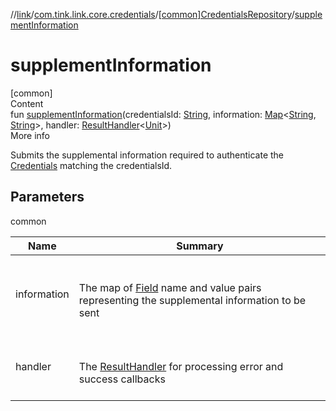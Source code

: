 //[link](../../index.md)/[com.tink.link.core.credentials](../index.md)/[[common]CredentialsRepository](index.md)/[supplementInformation](supplement-information.md)



# supplementInformation  
[common]  
Content  
fun [supplementInformation](supplement-information.md)(credentialsId: [String](https://kotlinlang.org/api/latest/jvm/stdlib/kotlin/-string/index.html), information: [Map](https://kotlinlang.org/api/latest/jvm/stdlib/kotlin.collections/-map/index.html)<[String](https://kotlinlang.org/api/latest/jvm/stdlib/kotlin/-string/index.html), [String](https://kotlinlang.org/api/latest/jvm/stdlib/kotlin/-string/index.html)>, handler: [ResultHandler](../../com.tink.service.handler/[common]-result-handler/index.md)<[Unit](https://kotlinlang.org/api/latest/jvm/stdlib/kotlin/-unit/index.html)>)  
More info  


Submits the supplemental information required to authenticate the [Credentials](../../com.tink.model.credentials/[common]-credentials/index.md) matching the credentialsId.



## Parameters  
  
common  
  
|  Name|  Summary| 
|---|---|
| <a name="com.tink.link.core.credentials/CredentialsRepository/supplementInformation/#kotlin.String#kotlin.collections.Map[kotlin.String,kotlin.String]#com.tink.service.handler.ResultHandler[kotlin.Unit]/PointingToDeclaration/"></a>information| <a name="com.tink.link.core.credentials/CredentialsRepository/supplementInformation/#kotlin.String#kotlin.collections.Map[kotlin.String,kotlin.String]#com.tink.service.handler.ResultHandler[kotlin.Unit]/PointingToDeclaration/"></a><br><br>The map of [Field](../../com.tink.model.misc/[common]-field/index.md) name and value pairs representing the supplemental information to be sent<br><br>
| <a name="com.tink.link.core.credentials/CredentialsRepository/supplementInformation/#kotlin.String#kotlin.collections.Map[kotlin.String,kotlin.String]#com.tink.service.handler.ResultHandler[kotlin.Unit]/PointingToDeclaration/"></a>handler| <a name="com.tink.link.core.credentials/CredentialsRepository/supplementInformation/#kotlin.String#kotlin.collections.Map[kotlin.String,kotlin.String]#com.tink.service.handler.ResultHandler[kotlin.Unit]/PointingToDeclaration/"></a><br><br>The [ResultHandler](../../com.tink.service.handler/[common]-result-handler/index.md) for processing error and success callbacks<br><br>
  
  



